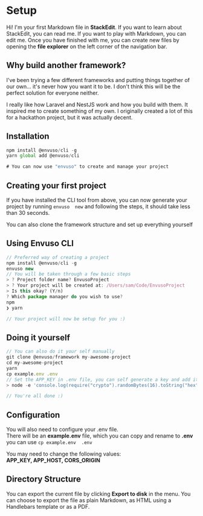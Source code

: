 # Setup

Hi! I'm your first Markdown file in **StackEdit**. If you want to learn about StackEdit, you can read me. If you want to play with Markdown, you can edit me. Once you have finished with me, you can create new files by opening the **file explorer** on the left corner of the navigation bar.


## Why build another framework?

I've been trying a few different frameworks and putting things together of our own... it's never how you want it to be. I don't think this will be the perfect solution for everyone neither.

I really like how Laravel and NestJS work and how you build with them. It inspired me to create something of my own. I originally created a lot of this for a hackathon project, but it was actually decent.

## Installation

```typescript
npm install @envuso/cli -g
yarn global add @envuso/cli

# You can now use "envuso" to create and manage your project
```

## Creating your first project

If you have installed the CLI tool from above, you can now generate your project by running `envuso  new` and following the steps, it should take less than 30 seconds.

You can also clone the framework structure and set up everything yourself

## Using Envuso CLI

```typescript
// Preferred way of creating a project
npm install @envuso/cli -g
envuso new
// You will be taken through a few basic steps
> ? Project folder name? EnvusoProject
> ? Your project will be created at: /Users/sam/Code/EnvusoProject
> Is this okay? (Y/n)
? Which package manager do you wish to use?
npm
❯ yarn

// Your project will now be setup for you :)
```

## Doing it yourself

```typescript
// You can also do it your self manually
git clone @envuso/framework my-awesome-project
cd my-awesome-project
yarn
cp example.env .env
// Set the APP_KEY in .env file, you can self generate a key and add it to your .env file
> node -e 'console.log(require("crypto").randomBytes(16).toString("hex"))'

// You're all done :)
```

## Configuration

You will also need to configure your .env file.  
There will be an **example.env** file, which you can copy and rename to **.env** you can use `cp example.env  .env`

You may need to change the following values:  
**APP_KEY, APP_HOST, CORS_ORIGIN**

## Directory Structure

You can export the current file by clicking **Export to disk** in the menu. You can choose to export the file as plain Markdown, as HTML using a Handlebars template or as a PDF.

